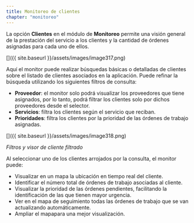 ```yaml
---
title: Monitoreo de clientes
chapter: "monitoreo"
---
```


La opción **Clientes** en el módulo de **Monitoreo** permite una visión general de la prestación del servicio a los clientes y la cantidad de órdenes asignadas para cada uno de ellos.

[]({{ site.baseurl }}/assets/images/image317.png)

Aquí el monitor puede realizar búsquedas básicas o detalladas de clientes sobre el listado de clientes asociados en la aplicación. Puede refinar la búsqueda utilizando los siguientes filtros de consulta:

*   **Proveedor**: el monitor solo podrá visualizar los proveedores que tiene asignados, por lo tanto, podrá filtrar los clientes solo por dichos proveedores desde el selector.
*   **Servicios**: filtra los clientes según el servicio que reciban.
*   **Prioridades**: filtra los clientes por la prioridad de las órdenes de trabajo asignadas.


[]({{ site.baseurl }}/assets/images/image318.png)

_Filtros y visor de cliente filtrado_

Al seleccionar uno de los clientes arrojados por la consulta, el monitor puede:

*   Visualizar en un mapa la ubicación en tiempo real del cliente.
*   Identificar el número total de órdenes de trabajo asociadas al cliente.
*   Visualizar la prioridad de las órdenes pendientes, facilitando la identificación de las que tienen mayor urgencia.
*   Ver en el mapa de seguimiento todas las órdenes de trabajo que se van actualizando automáticamente.
*   Ampliar el mapapara una mejor visualización.

